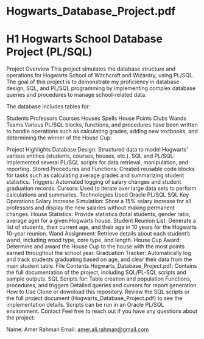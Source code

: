 # Hogwarts_Database_Project.pdf
# H1 Hogwarts School Database Project (PL/SQL)
Project Overview
This project simulates the database structure and operations for Hogwarts School of Witchcraft and Wizardry, using PL/SQL. The goal of this project is to demonstrate my proficiency in database design, SQL, and PL/SQL programming by implementing complex database queries and procedures to manage school-related data.

The database includes tables for:

Students
Professors
Courses
Houses
Spells
House Points
Clubs
Wands
Teams
Various PL/SQL blocks, functions, and procedures have been written to handle operations such as calculating grades, adding new textbooks, and determining the winner of the House Cup.

Project Highlights
Database Design: Structured data to model Hogwarts' various entities (students, courses, houses, etc.).
SQL and PL/SQL: Implemented several PL/SQL scripts for data retrieval, manipulation, and reporting.
Stored Procedures and Functions: Created reusable code blocks for tasks such as calculating average grades and summarizing student statistics.
Triggers: Automated logging of salary changes and student graduation records.
Cursors: Used to iterate over large data sets to perform calculations and summaries.
Technologies Used
Oracle PL/SQL
SQL
Key Operations
Salary Increase Simulation: Show a 15% salary increase for all professors and display the new salaries without making permanent changes.
House Statistics: Provide statistics (total students, gender ratio, average age) for a given Hogwarts house.
Student Reunion List: Generate a list of students, their current age, and their age in 10 years for the Hogwarts 10-year reunion.
Wand Assignment: Retrieve details about each student’s wand, including wood type, core type, and length.
House Cup Award: Determine and award the House Cup to the house with the most points earned throughout the school year.
Graduation Tracker: Automatically log and track students graduating based on age, and clear their data from the main student table.
File Contents
Hogwarts_Database_Project.pdf: Contains the full documentation of the project, including SQL/PL-SQL scripts and sample outputs.
SQL Scripts for:
Table creation and population
Functions, procedures, and triggers
Detailed queries and cursors for report generation
How to Use
Clone or download this repository.
Review the SQL scripts or the full project document (Hogwarts_Database_Project.pdf) to see the implementation details.
Scripts can be run in an Oracle PL/SQL environment.
Contact
Feel free to reach out if you have any questions about the project:

Name: Amer Rahman
Email: amer.ali.rahman@gmail.com
